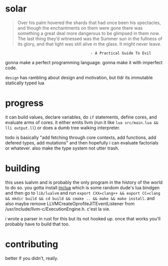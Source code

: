 # solar

>Over his palm hovered the shards that had once been his spectacles, and though the enchantments on them were gone there was something a great deal more dangerous to be glimpsed in them now. The last thing they’d witnessed was the Summer sun in the fullness of its glory, and that light was still alive in the glass. It might never leave.

                                          - A Practical Guide To Evil

gonna make a perfect programming language. gonna make it with imperfect code.

`design` has rambling about design and motivation, but tldr its immutable statically typed lua

# progress

it can build values, declare variables, do `if` statements, define cores, and evaluate arms of cores.
it either emits llvm (run it like `lua src/main.lua && lli output.ll`) or does a dumb tree walking interpreter.

todo is basically "add fetching through core contexts, add functions, add defered types, add mutations" and then hopefully i can evaluate factorials or whatever. also make the type system not utter trash.

# building

this uses lualvm and is probably the only program in the history of the world to do so. you gotta install [inclua](https://github.com/gilzoide/inclua) which is some random dude's lua bindgen and then go to `lib/lualvm` and run `export CXX=clang++ && export CC=clang && mkdir build && cd build && cmake .. && make && make install`. and also maybe remove LLVMCreateOprofileJITEventListener from /usr/include/llvm-c/ExecutionEngine.h. c'est la vie.

i wrote a parser in rust for this but its not hooked up. once that works you'll probably have to build that too.

# contributing

better if you didn't, really.
